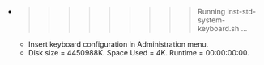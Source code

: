 * >>>>>>>>> Running inst-std-system-keyboard.sh ...
  * Insert keyboard configuration in Administration menu.
  * Disk size = 4450988K. Space Used = 4K. Runtime = 00:00:00:00.
